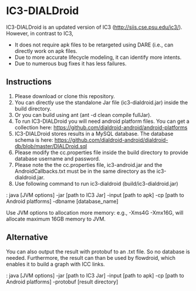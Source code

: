 # IC3-DIALDroid

IC3-DIALDroid is an updated version of IC3 (http://siis.cse.psu.edu/ic3/). However, in contrast to IC3, 
 - It does not require apk files to be retargeted using DARE (i.e., can directly work on apk files.
 - Due to more accurate lifecycle modeling, it can identify more intents.
 - Due to numerous bug fixes it has less failures.


## Instructions
1. Please download or clone this repository.
2. You can directly use the standalone Jar file (ic3-dialdroid.jar) inside the build directory.
3. Or you can build using ant (ant -d clean compile fullJar).
4. To run IC3-DIALDroid you will need android platform files. You can get a collection here: https://github.com/dialdroid-android/android-platforms
5. IC3-DIALDroid stores results in a MySQL database. The database schema is here: https://github.com/dialdroid-android/dialdroid-db/blob/master/DIALDroid.sql
6. Please modify the cc.properties file inside the build directory to provide database username and password. 
7. Please note the the cc.properties file, ic3-android.jar and the AndroidCallbacks.txt must be in the same directory as the ic3-dialdroid.jar.
8.  Use following command to run ic3-dialdroid (build/ic3-dialdroid.jar)

: java [JVM options] -jar [path to IC3 Jar] -input [path to apk] -cp [path to Android platforms] -dbname [database_name]

Use JVM options to allocation more memory: e.g., -Xms4G -Xmx16G, will allocate maximum 16GB memory to JVM. 

## Alternative
You can also output the result with protobuf to an .txt file. So no database is needed. Furthermore, the result can than be used by flowdroid, which enables it to build a graph with ICC links.

: java [JVM options] -jar [path to IC3 Jar] -input [path to apk] -cp [path to Android platforms] -protobuf [result directory]
